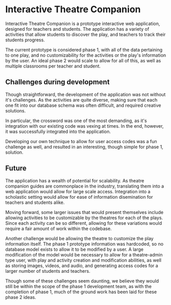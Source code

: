 # Interactive Theatre Companion

Interactive Theatre Companion is a prototype interactive web application, designed for teachers and students. The application has a variety of activities that allow students to discover the play, and teachers to track their students progress.

The current prototype is considered phase 1, with all of the data pertaining to one play, and no customizability for the activities or the play's information by the user. An ideal phase 2 would scale to allow for all of this, as well as multiple classrooms per teacher and student.

## Challenges during development

Though straightforward, the development of the application was not without it's challenges. As the activities are quite diverse, making sure that each one fit into our database schema was often difficult, and required creative solutions.

In particular, the crossword was one of the most demanding, as it's integration with our existing code was vexing at times. In the end, however, it was successfully integrated into the application.

Developing our own technique to allow for user access codes was a fun challenge as well, and resulted in an interesting, though simple for phase 1, solution.

## Future

The application has a wealth of potential for scalability. As theatre companion guides are commonplace in the industry, translating them into a web application would allow for large scale access. Integration into a scholastic setting would allow for ease of information disemination for teachers and students alike.

Moving forward, some larger issues that would present themselves include allowing activities to be customizable by the theatres for each of the plays. Since each activity can be so different, allowing for these variations would require a fair amount of work within the codebase.

Another challenge would be allowing the theatre to customize the play information itself. The phase 1 prototype information was hardcoded, so no database model exists to allow it to be modified by a user. A large modification of the model would be necessary to allow for a theatre-admin type user, with play and activity creation and modification abilities, as well as storing images, videos, and audio, and generating access codes for a larger number of students and teachers.

Though some of these challenges seem daunting, we believe they would still be within the scope of the phase 1 development team, as with the completion of phase 1, much of the ground work has been laid for these phase 2 ideas.
